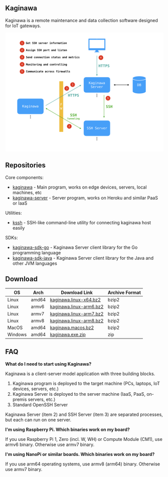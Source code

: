 ## Kaginawa

Kaginawa is a remote maintenance and data collection software designed for IoT gateways.

![](https://raw.githubusercontent.com/kaginawa/kaginawa/master/docs/overview.png)

## Repositories

Core components:

- [kaginawa](https://github.com/kaginawa/kaginawa) - Main program, works on edge devices, servers, local machines, etc
- [kaginawa-server](https://github.com/kaginawa/kaginawa-server) - Server program, works on Heroku and similar PaaS or IaaS

Utilities:

- [kssh](https://github.com/kaginawa/kssh) - SSH-like command-line utility for connecting kaginawa host easily

SDKs:

- [kaginawa-sdk-go](https://github.com/kaginawa/kaginawa-sdk-go) - Kaginawa Server client library for the Go programming language
- [kaginawa-sdk-java](https://github.com/kaginawa/kaginawa-sdk-java) - Kaginawa Server client library for the Java and other JVM languages

## Download

| OS      | Arch  | Download Link                                       | Archive Format |
| ------- | ----- | --------------------------------------------------- | -------------- |
| Linux   | amd64 | [kaginawa.linux-x64.bz2](/kaginawa.linux-x64.bz2)   | bzip2          |
| Linux   | armv6 | [kaginawa.linux-arm6.bz2](/kaginawa.linux-arm6.bz2) | bzip2          |
| Linux   | armv7 | [kaginawa.linux-arm7.bz2](/kaginawa.linux-arm7.bz2) | bzip2          |
| Linux   | armv8 | [kaginawa.linux-arm8.bz2](/kaginawa.linux-arm8.bz2) | bzip2          |
| MacOS   | amd64 | [kaginawa.macos.bz2](/kaginawa.macos.bz2)           | bzip2          |
| Windows | amd64 | [kaginawa.exe.zip](/kaginawa.exe.zip)               | zip            |

## FAQ

**What do I need to start using Kaginawa?**

Kaginawa is a client-server model application with three building blocks.

1. Kaginawa program is deployed to the target machine (PCs, laptops, IoT devices, servers, etc.)
2. Kaginawa Server is deployed to the server machine (IaaS, PaaS, on-premis servers, etc.)
3. Standard OpenSSH Server

Kaginawa Server (item 2) and SSH Server (item 3) are separated processes, but each can run on one server.

**I'm using Raspberry Pi. Which binaries work on my board?**

If you use Raspberry Pi 1, Zero (incl. W, WH) or Compute Module (CM1), use armv6 binary.
Otherwise use armv7 binary.

**I'm using NanoPi or similar boards. Which binaries work on my board?**

If you use arm64 operating systems, use armv8 (arm64) binary.
Otherwise use armv7 binary.
